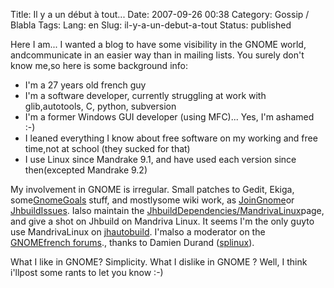 Title: Il y a un début à tout...
Date: 2007-09-26 00:38
Category: Gossip / Blabla
Tags:
Lang: en
Slug: il-y-a-un-debut-a-tout
Status: published

Here I am... I wanted a blog to have some visibility in the GNOME world, andcommunicate in an easier way than in mailing lists. You surely don't know me,so here is some background info:

-   I'm a 27 years old french guy
-   I'm a software developer, currently struggling at work with glib,autotools, C, python, subversion
-   I'm a former Windows GUI developer (using MFC)... Yes, I'm ashamed :-)
-   I leaned everything I know about free software on my working and free time,not at school (they sucked for that)
-   I use Linux since Mandrake 9.1, and have used each version since then(excepted Mandrake 9.2)

My involvement in GNOME is irregular. Small patches to Gedit, Ekiga, some[GnomeGoals](\%22http://live.gnome.org/GnomeGoals\%22) stuff, and mostlysome wiki work, as [JoinGnome](\%22http://live.gnome.org/JoinGnome\%22)or  [JhbuildIssues](\%22http://live.gnome.org/JhbuildIssues\%22). Ialso maintain the [JhbuildDependencies/MandrivaLinux](\%22http://live.gnome.org/JhbuildDependencies/MandrivaLinux\%22)page, and give a shot on Jhbuild on Mandriva Linux. It seems I'm the only guyto use MandrivaLinux on [jhautobuild](\%22http://jhbuild.bxlug.be/\%22). I'malso a moderator on the [GNOMEfrench forums](\%22http://fr.gnomesupport.org/forums/\%22)., thanks to Damien Durand ([splinux](\%22http://glive.tuxfamily.org/blog/\%22)).  
  
What I like in GNOME? Simplicity. What I dislike in GNOME ? Well, I think i'llpost some rants to let you know :-)
